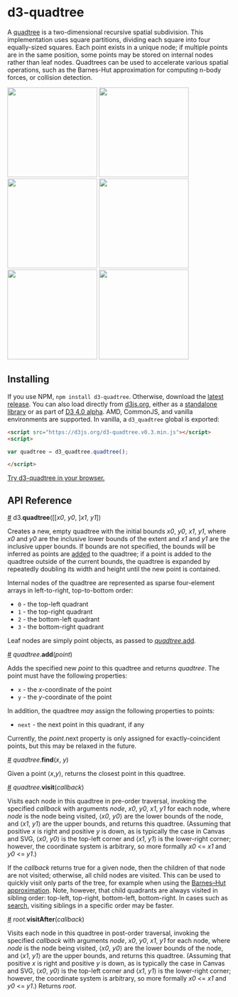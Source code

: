 # d3-quadtree

A [quadtree](https://en.wikipedia.org/wiki/Quadtree) is a two-dimensional recursive spatial subdivision. This implementation uses square partitions, dividing each square into four equally-sized squares. Each point exists in a unique node; if multiple points are in the same position, some points may be stored on internal nodes rather than leaf nodes. Quadtrees can be used to accelerate various spatial operations, such as the Barnes-Hut approximation for computing n-body forces, or collision detection.

<a href="http://bl.ocks.org/mbostock/9078690"><img src="http://bl.ocks.org/mbostock/raw/9078690/thumbnail.png" width="202"></a>
<a href="http://bl.ocks.org/mbostock/4343214"><img src="http://bl.ocks.org/mbostock/raw/4343214/thumbnail.png" width="202"></a>
<a href="http://bl.ocks.org/mbostock/6216724"><img src="http://bl.ocks.org/mbostock/raw/6216724/thumbnail.png" width="202"></a>
<a href="http://bl.ocks.org/mbostock/6224050"><img src="http://bl.ocks.org/mbostock/raw/6224050/thumbnail.png" width="202"></a>
<a href="http://bl.ocks.org/patricksurry/6478178"><img src="http://bl.ocks.org/patricksurry/raw/6478178/thumbnail.png" width="202"></a>
<a href="http://bl.ocks.org/llb4ll/8709363"><img src="http://bl.ocks.org/llb4ll/raw/8709363/thumbnail.png" width="202"></a>

## Installing

If you use NPM, `npm install d3-quadtree`. Otherwise, download the [latest release](https://github.com/d3/d3-quadtree/releases/latest). You can also load directly from [d3js.org](https://d3js.org), either as a [standalone library](https://d3js.org/d3-quadtree.v0.3.min.js) or as part of [D3 4.0 alpha](https://github.com/mbostock/d3/tree/4). AMD, CommonJS, and vanilla environments are supported. In vanilla, a `d3_quadtree` global is exported:

```html
<script src="https://d3js.org/d3-quadtree.v0.3.min.js"></script>
<script>

var quadtree = d3_quadtree.quadtree();

</script>
```

[Try d3-quadtree in your browser.](https://tonicdev.com/npm/d3-quadtree)

## API Reference

<a name="quadtree" href="#quadtree">#</a> d3.<b>quadtree</b>([[<i>x0</i>, <i>y0</i>, ]<i>x1</i>, <i>y1</i>])

Creates a new, empty quadtree with the initial bounds *x0*, *y0*, *x1*, *y1*, where *x0* and *y0* are the inclusive lower bounds of the extent and *x1* and *y1* are the inclusive upper bounds. If bounds are not specified, the bounds will be inferred as points are [added](#quadtree_add) to the quadtree; if a point is added to the quadtree outside of the current bounds, the quadtree is expanded by repeatedly doubling its width and height until the new point is contained.

Internal nodes of the quadtree are represented as sparse four-element arrays in left-to-right, top-to-bottom order:

* `0` - the top-left quadrant
* `1` - the top-right quadrant
* `2` - the bottom-left quadrant
* `3` - the bottom-right quadrant

Leaf nodes are simply point objects, as passed to [*quadtree*.add](#quadtree_add).

<a name="quadtree_add" href="#quadtree_add">#</a> <i>quadtree</i>.<b>add</b>(<i>point</i>)

Adds the specified new *point* to this quadtree and returns *quadtree*. The point must have the following properties:

* `x` - the *x*-coordinate of the point
* `y` - the *y*-coordinate of the point

In addition, the quadtree *may* assign the following properties to points:

* `next` - the next point in this quadrant, if any

Currently, the *point*.next property is only assigned for exactly-coincident points, but this may be relaxed in the future.

<a name="quadtree_find" href="#quadtree_find">#</a> <i>quadtree</i>.<b>find</b>(<i>x</i>, <i>y</i>)

Given a point ⟨*x*,*y*⟩, returns the closest point in this quadtree.

<a name="quadtree_visit" href="#quadtree_visit">#</a> <i>quadtree</i>.<b>visit</b>(<i>callback</i>)

Visits each node in this quadtree in pre-order traversal, invoking the specified *callback* with arguments *node*, *x0*, *y0*, *x1*, *y1* for each node, where *node* is the node being visited, ⟨*x0*, *y0*⟩ are the lower bounds of the node, and ⟨*x1*, *y1*⟩ are the upper bounds, and returns this quadtree. (Assuming that positive *x* is right and positive *y* is down, as is typically the case in Canvas and SVG, ⟨*x0*, *y0*⟩ is the top-left corner and ⟨*x1*, *y1*⟩ is the lower-right corner; however, the coordinate system is arbitrary, so more formally *x0* <= *x1* and *y0* <= *y1*.)

If the *callback* returns true for a given node, then the children of that node are not visited; otherwise, all child nodes are visited. This can be used to quickly visit only parts of the tree, for example when using the [Barnes–Hut approximation](https://en.wikipedia.org/wiki/Barnes–Hut_simulation). Note, however, that child quadrants are always visited in sibling order: top-left, top-right, bottom-left, bottom-right. In cases such as [search](#quadtree_find), visiting siblings in a specific order may be faster.

<a name="quadtree_visitAfter" href="#quadtree_visitAfter">#</a> <i>root</i>.<b>visitAfter</b>(<i>callback</i>)

Visits each node in this quadtree in post-order traversal, invoking the specified *callback* with arguments *node*, *x0*, *y0*, *x1*, *y1* for each node, where *node* is the node being visited, ⟨*x0*, *y0*⟩ are the lower bounds of the node, and ⟨*x1*, *y1*⟩ are the upper bounds, and returns this quadtree. (Assuming that positive *x* is right and positive *y* is down, as is typically the case in Canvas and SVG, ⟨*x0*, *y0*⟩ is the top-left corner and ⟨*x1*, *y1*⟩ is the lower-right corner; however, the coordinate system is arbitrary, so more formally *x0* <= *x1* and *y0* <= *y1*.) Returns *root*.
